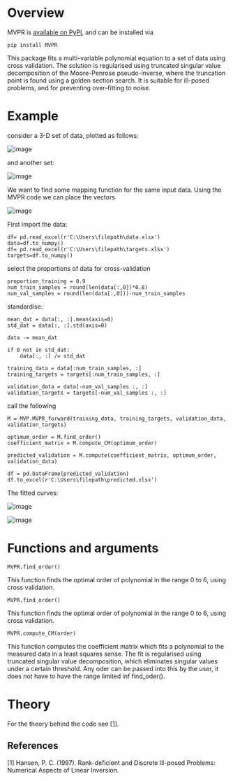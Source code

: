 # Overview

MVPR is [available on PyPI][pypi], and can be installed via
```none
pip install MVPR
```
This package fits a multi-variable polynomial equation to a set of data using cross validation. The solution is regularised using truncated singular value decomposition of the Moore-Penrose pseudo-inverse, where the truncation point is found using a golden section search. It is suitable for ill-posed problems, and for preventing over-fitting to noise. 


[pypi]:  https://pypi.org/project/MVPR/

# Example

consider a 3-D set of data, plotted as follows:

![image](https://user-images.githubusercontent.com/60707891/115008840-87322380-9ea3-11eb-85b3-778c06a3db9b.png)

and another set:

![image](https://user-images.githubusercontent.com/60707891/115008872-91ecb880-9ea3-11eb-9ef9-e0dc9d2537b6.png)

We want to find some mapping function for the same input data. Using the MVPR code we can place the vectors

![image](https://user-images.githubusercontent.com/60707891/115009673-70d89780-9ea4-11eb-97f3-a02e29d4fb30.png)




First import the data:
```
df= pd.read_excel(r'C:\Users\filepath\data.xlsx')
data=df.to_numpy()
df= pd.read_excel(r'C:\Users\filepath\targets.xlsx')
targets=df.to_numpy()
```
select the proportions of data for cross-validation
```
proportion_training = 0.9
num_train_samples = round(len(data[:,0])*0.8)
num_val_samples = round(len(data[:,0]))-num_train_samples
```
standardise:
```
mean_dat = data[:, :].mean(axis=0)
std_dat = data[:, :].std(axis=0)

data -= mean_dat

if 0 not in std_dat:
    data[:, :] /= std_dat

training_data = data[:num_train_samples, :]
training_targets = targets[:num_train_samples, :]

validation_data = data[-num_val_samples :, :]
validation_targets = targets[-num_val_samples :, :]
```
call the following
```
M = MVP.MVPR_forward(training_data, training_targets, validation_data, validation_targets)

optimum_order = M.find_order()
coefficient_matrix = M.compute_CM(optimum_order)

predicted_validation = M.compute(coefficient_matrix, optimum_order, validation_data)

df = pd.DataFrame(predicted_validation)
df.to_excel(r'C:\Users\filepath\predicted.xlsx')
```
The fitted curves:

![image](https://user-images.githubusercontent.com/60707891/115009854-a5e4ea00-9ea4-11eb-8774-6c87cf89c7b5.png)

![image](https://user-images.githubusercontent.com/60707891/115009871-abdacb00-9ea4-11eb-9d12-b76d45b67835.png)

# Functions and arguments
```
MVPR.find_order()
```
This function finds the optimal order of polynomial in the range 0 to 6, using cross validation. 
```
MVPR.find_order()
```
This function finds the optimal order of polynomial in the range 0 to 6, using cross validation. 
```
MVPR.compute_CM(order)
```
This function computes the coefficient matrix which fits a polynomial to the measured data in a least squares sense. The fit is regularised using truncated singular value decomposition, which eliminates singular values under a certain threshold. Any oder can be passed into this by the user, it does not have to have the range limited inf find_oder(). 

# Theory 

 For the theory behind the code see [[1]](#1).

## References
<a id="1">[1]</a> 
Hansen, P. C.  (1997). 
Rank-deficient and Discrete Ill-posed Problems: Numerical Aspects of Linear Inversion. 



